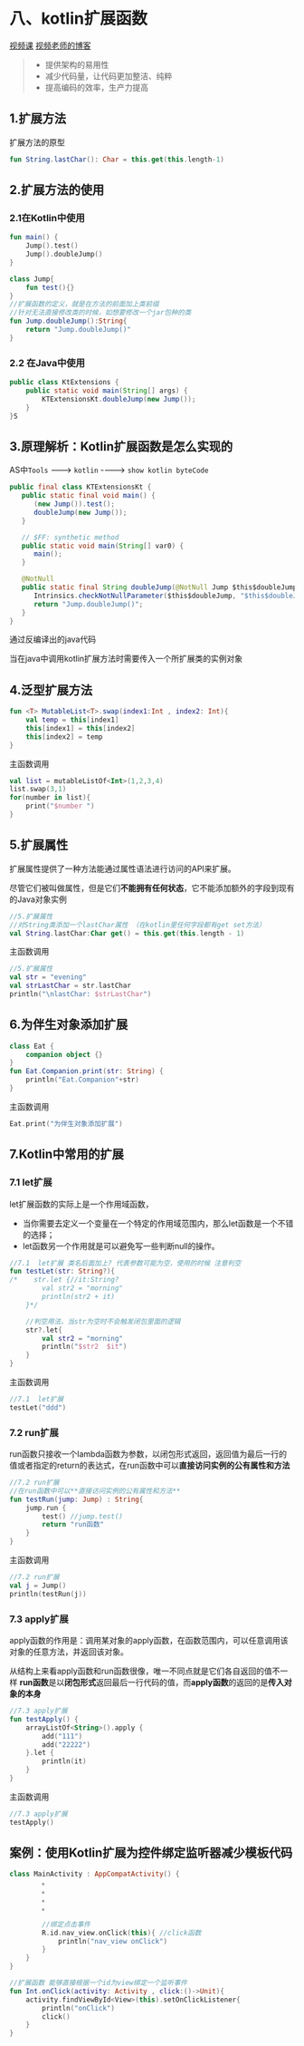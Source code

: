 # 八、kotlin扩展函数

[视频课](https://www.imooc.com/video/23363)   [视频老师的博客](https://www.songyubao.Acom/book/primary/kotlin/kotlin-extentions.html)

> - 提供架构的易用性
> - 减少代码量，让代码更加整洁、纯粹
> - 提高编码的效率，生产力提高

## 1.扩展方法

扩展方法的原型

```kotlin
fun String.lastChar(): Char = this.get(this.length-1)
```

## 2.扩展方法的使用

### 2.1在Kotlin中使用

```kotlin
fun main() {
    Jump().test()
    Jump().doubleJump()
}

class Jump{
    fun test(){}
}
//扩展函数的定义，就是在方法的前面加上类前缀
//针对无法直接修改类的时候，如想要修改一个jar包种的类
fun Jump.doubleJump():String{
    return "Jump.doubleJump()"
}
```

### 2.2 在Java中使用

```java
public class KtExtensions {
    public static void main(String[] args) {
        KTExtensionsKt.doubleJump(new Jump());
    }
}S
```

## 3.原理解析：Kotlin扩展函数是怎么实现的

AS中`Tools` --->  `kotlin` ----> `show kotlin byteCode`

```java
public final class KTExtensionsKt {
   public static final void main() {
      (new Jump()).test();
      doubleJump(new Jump());
   }

   // $FF: synthetic method
   public static void main(String[] var0) {
      main();
   }

   @NotNull
   public static final String doubleJump(@NotNull Jump $this$doubleJump) {
      Intrinsics.checkNotNullParameter($this$doubleJump, "$this$doubleJump");
      return "Jump.doubleJump()";
   }
}
```

通过反编译出的java代码

当在java中调用kotlin扩展方法时需要传入一个所扩展类的实例对象

## 4.泛型扩展方法

```kotlin
fun <T> MutableList<T>.swap(index1:Int , index2: Int){
    val temp = this[index1]
    this[index1] = this[index2]
    this[index2] = temp
}
```

主函数调用

```kotlin
val list = mutableListOf<Int>(1,2,3,4)
list.swap(3,1)
for(number in list){
    print("$number ")
}
```

## 5.扩展属性

扩展属性提供了一种方法能通过属性语法进行访问的API来扩展。

尽管它们被叫做属性，但是它们**不能拥有任何状态**，它不能添加额外的字段到现有的Java对象实例

```kotlin
//5.扩展属性
//对String类添加一个lastChar属性 （在kotlin里任何字段都有get set方法）
val String.lastChar:Char get() = this.get(this.length - 1)
```

主函数调用

```kotlin
//5.扩展属性
val str = "evening"
val strLastChar = str.lastChar
println("\nlastChar: $strLastChar")
```

## 6.为伴生对象添加扩展

```kotlin
class Eat {
    companion object {}
}
fun Eat.Companion.print(str: String) {
    println("Eat.Companion"+str)
}
```

主函数调用

```kotlin
Eat.print("为伴生对象添加扩展")
```

## 7.Kotlin中常用的扩展

### 7.1  let扩展

let扩展函数的实际上是一个作用域函数，

- 当你需要去定义一个变量在一个特定的作用域范围内，那么let函数是一个不错的选择；
- let函数另一个作用就是可以避免写一些判断null的操作。

```kotlin
//7.1  let扩展 类名后面加上? 代表参数可能为空，使用的时候 注意判空
fun testLet(str: String?){
/*    str.let {//it:String?
        val str2 = "morning"
        println(str2 + it)
    }*/

    //判空用法，当str为空时不会触发闭包里面的逻辑
    str?.let{
        val str2 = "morning"
        println("$str2  $it")
    }
}
```

主函数调用

```kotlin
//7.1  let扩展
testLet("ddd")
```

### 7.2 run扩展

run函数只接收一个lambda函数为参数，以闭包形式返回，返回值为最后一行的值或者指定的return的表达式，在run函数中可以**直接访问实例的公有属性和方法**

```kotlin
//7.2 run扩展
//在run函数中可以**直接访问实例的公有属性和方法**
fun testRun(jump: Jump) : String{
    jump.run {
        test() //jump.test()
        return "run函数"
    }
}
```

主函数调用

```kotlin
//7.2 run扩展
val j = Jump()
println(testRun(j))
```

### 7.3 apply扩展

apply函数的作用是：调用某对象的apply函数，在函数范围内，可以任意调用该对象的任意方法，并返回该对象。

从结构上来看apply函数和run函数很像，唯一不同点就是它们各自返回的值不一样 **run函数**是以**闭包形式**返回最后一行代码的值，而**apply函数**的返回的是**传入对象的本身**

```kotlin
//7.3 apply扩展
fun testApply() {
    arrayListOf<String>().apply {
        add("111")
        add("22222")
    }.let {
        println(it)
    }
}
```

主函数调用

```kotlin
//7.3 apply扩展
testApply()
```

## 案例：使用Kotlin扩展为控件绑定监听器减少模板代码

```kotlin
class MainActivity : AppCompatActivity() {
		。
		。
		。
		。

        //绑定点击事件
        R.id.nav_view.onClick(this){ //click函数
            println("nav_view onClick")
        }
    }
}

//扩展函数 能够直接根据一个id为view绑定一个监听事件
fun Int.onClick(activity: Activity , click:()->Unit){
    activity.findViewById<View>(this).setOnClickListener{
        println("onClick")
        click()
    }
}
```
